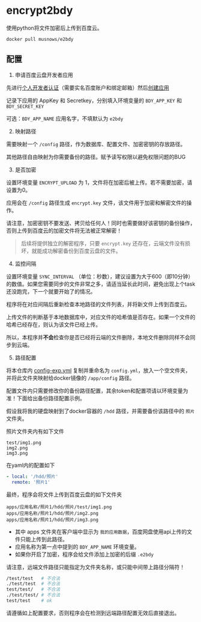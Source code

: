 # encrypt2bdy

使用python将文件加密后上传到百度云。

```
docker pull musnows/e2bdy
```

## 配置

1. 申请百度云盘开发者应用

先进行[个人开发者认证](https://pan.baidu.com/union/doc/ml0g2vtvb)（需要实名百度账户和绑定邮箱）然后[创建应用](https://pan.baidu.com/union/doc/fl0hhnulu)

记录下应用的 AppKey 和 Secretkey，分别填入环境变量的 `BDY_APP_KEY` 和 `BDY_SECRET_KEY`

可选：`BDY_APP_NAME` 应用名字，不填默认为 `e2bdy`

2. 映射路径

需要映射一个 `/config` 路径，作为数据库、配置文件、加密密钥的存放路径。

其他路径自由映射为你需要备份的路径。赋予读写权限以避免权限问题的BUG

3. 是否加密

设置环境变量 `ENCRYPT_UPLOAD` 为 1，文件将在加密后被上传。若不需要加密，请设置为0。

应用会在 `/config` 路径生成 `encrypt.key` 文件，该文件用于加密和解密文件的操作。

请注意，加密密钥不要发送、拷贝给任何人！同时也需要做好该密钥的备份操作，否则上传到百度云的加密文件将无法被正常解密！

> 后续将提供独立的解密程序，只要 `encrypt.key` 还存在，云端文件没有损坏，就能成功解密备份到百度云盘的文件。

4. 监控间隔

设置环境变量 `SYNC_INTERVAL` （单位：秒数），建议设置为大于600（即10分钟）的数值。如果您需要同步的文件非常之多，请适当延长此时间，避免出现上个task还没跑完，下一个就要开始了的情况。

程序将在对应间隔后重新检查本地路径的文件列表，并将新文件上传到百度云。

上传文件的判断基于本地数据库中，对应文件的哈希值是否存在。如果一个文件的哈希已经存在，则认为该文件已经上传。

所以，本程序并**不会**检查你是否已经将云端的文件删除，本地文件删除同样不会同步到云端。

5. 路径配置

将本仓库内 [config-exp.yml](./config/config-exp.yml) 复制并重命名为 `config.yml`，放入一个空文件夹，并将此文件夹映射给docker镜像的 `/app/config` 路径。

配置文件内只需要修改你的备份路径配置，其余token和配置项请以环境变量为准！下面给出备份路径配置示例。

假设我将我的硬盘映射到了docker容器的 `/hdd` 路径，并需要备份该路径中的 `照片` 文件夹。

照片文件夹内有如下文件

```
test/img1.png
img2.png
img3.png
```

在yaml内的配置如下

```yaml
- local: '/hdd/照片'
  remote: '照片1'
```

最终，程序会将文件上传到百度云盘的如下文件夹

```
apps/应用名称/照片1/hdd/照片/test/img1.png
apps/应用名称/照片1/hdd/照片/img2.png
apps/应用名称/照片1/hdd/照片/img3.png
```

* 其中 apps 文件夹在客户端中显示为 `我的应用数据`，百度网盘使用api上传的文件只能上传到此路径。
* 应用名称为第一点中提到的 `BDY_APP_NAME` 环境变量。
* 如果你开启了加密，程序会给文件添加上加密的后缀 `.e2bdy`

请注意，远端文件路径只能指定为文件夹名称，或只能中间带上路径分隔符！

```bash
/test/test   # 不合法
./test/test  # 不合法
test/test/   # 不合法
./test/test/ # 不合法
test/test    # ok
```

请遵循如上配置要求，否则程序会在检测到远端路径配置无效后直接退出。
